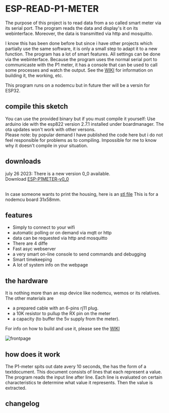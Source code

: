 # ESP-READ-P1-METER

The purpose of this project is to read data from a so called smart meter via its serial port. The program reads the data and display's it on its webinterface. Moreover,  the data is transmitted via http and mosquitto. 

I know this has been done before but since i have other projects which partially use the same software, it is only a small step to adapt it to a new function. 
The program has a lot of smart features. All settings can be done via the webinterface. Because the program uses the normal serial port to communicaste with the P1 meter, it has a console that can be used to call some processes and watch the output. 
See the <a href='https://github.com/patience4711/read-APSystems-YC600-QS1-DS3/wiki'>WIKI</a> for information on building it, the working, etc. 

This program runs on a nodemcu but in future ther will be a versin for ESP32.

## compile this sketch
You can use the provided binary but if you must compile it yourself: Use arduino ide with the esp822 version 2.7.1 installed under boardmanager. The ota updates won't work with other versons.
<br>Please note: by popular demand I have published the code here but i do not feel responsible for problems as to compiling. Impossible for me to know why it doesn't compile in your situation.

## downloads
july 26 2023: There is a new version 0_0 available.<br> 
Download [ESP-P1METER-v0_0](hn)<br>

<br>In case someone wants to print the housing, here is an [stl file](https://github.com/patience4711/read-APSystems-YC600-QS1-DS3/blob/main/ESP-ECU-housing.zip)
This is for a nodemcu board 31x58mm.

## features
- Simply to connect to your wifi
- automatic polling or on demand via mqtt or http
- data can be requested via http and mosquitto
- There are 4 diffe
- Fast asyc webserver
- a very smart on-line console to send commands and debugging
- Smart timekeeping
- A lot of system info on the webpage

## the hardware
It is nothing more than an esp device like nodemcu, wemos or its relatives. The other materials are
- a prepared cable with an 6-pins rj11 plug.
- a 10K resistor to pullup the RX pin on the meter
- a capacity (to buffer the 5v supply from the meter).

For info on how to build and use it, please see the <a href='https://github.com/patience4711/read-APSystems-YC600-QS1-DS3/wiki'>WIKI</a>

![frontpage](https://github.com/patience4711/ESP-READ-P1-METER/assets/12282915/bb65cf1f-f6bf-4e1c-ae48-c379628f3a7a)

## how does it work
The P1-meter spits out date avery 10 seconds, the has the form of a textdocument. This document consists of lines that each represent a value.
The program reads the input line after line. Each line is evaluated on certain characteristics te determine what value it represents. 
Then the value is extracted.

## changelog ##
